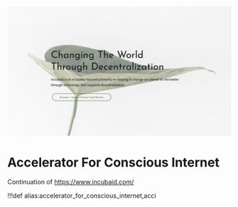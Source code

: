 ![](img/acci.png)

# Accelerator For Conscious Internet

Continuation of https://www.incubaid.com/



!!!def alias:accelerator_for_conscious_internet,acci